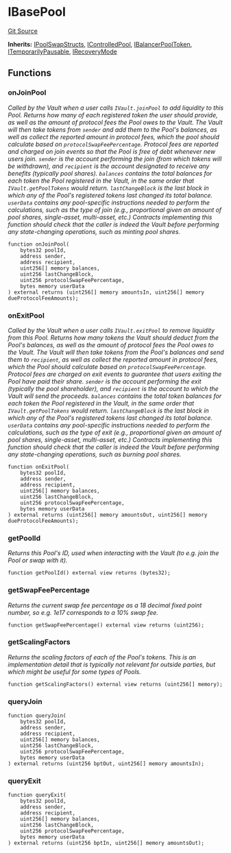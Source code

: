 # IBasePool
[Git Source](https://github.com/Increment-Finance/peripheral-contracts/blob/fc86e744c6664e8852ac82787aa2f73b160e6a5d/contracts/interfaces/balancer/IWeightedPool.sol)

**Inherits:**
[IPoolSwapStructs](/contracts/interfaces/balancer/IWeightedPool.sol/interface.IPoolSwapStructs.md), [IControlledPool](/contracts/interfaces/balancer/IWeightedPool.sol/interface.IControlledPool.md), [IBalancerPoolToken](/contracts/interfaces/balancer/IWeightedPool.sol/interface.IBalancerPoolToken.md), [ITemporarilyPausable](/contracts/interfaces/balancer/IVault.sol/interface.ITemporarilyPausable.md), [IRecoveryMode](/contracts/interfaces/balancer/IWeightedPool.sol/interface.IRecoveryMode.md)


## Functions
### onJoinPool

*Called by the Vault when a user calls `IVault.joinPool` to add liquidity to this Pool. Returns how many of
each registered token the user should provide, as well as the amount of protocol fees the Pool owes to the Vault.
The Vault will then take tokens from `sender` and add them to the Pool's balances, as well as collect
the reported amount in protocol fees, which the pool should calculate based on `protocolSwapFeePercentage`.
Protocol fees are reported and charged on join events so that the Pool is free of debt whenever new users join.
`sender` is the account performing the join (from which tokens will be withdrawn), and `recipient` is the account
designated to receive any benefits (typically pool shares). `balances` contains the total balances
for each token the Pool registered in the Vault, in the same order that `IVault.getPoolTokens` would return.
`lastChangeBlock` is the last block in which *any* of the Pool's registered tokens last changed its total
balance.
`userData` contains any pool-specific instructions needed to perform the calculations, such as the type of
join (e.g., proportional given an amount of pool shares, single-asset, multi-asset, etc.)
Contracts implementing this function should check that the caller is indeed the Vault before performing any
state-changing operations, such as minting pool shares.*


```solidity
function onJoinPool(
    bytes32 poolId,
    address sender,
    address recipient,
    uint256[] memory balances,
    uint256 lastChangeBlock,
    uint256 protocolSwapFeePercentage,
    bytes memory userData
) external returns (uint256[] memory amountsIn, uint256[] memory dueProtocolFeeAmounts);
```

### onExitPool

*Called by the Vault when a user calls `IVault.exitPool` to remove liquidity from this Pool. Returns how many
tokens the Vault should deduct from the Pool's balances, as well as the amount of protocol fees the Pool owes
to the Vault. The Vault will then take tokens from the Pool's balances and send them to `recipient`,
as well as collect the reported amount in protocol fees, which the Pool should calculate based on
`protocolSwapFeePercentage`.
Protocol fees are charged on exit events to guarantee that users exiting the Pool have paid their share.
`sender` is the account performing the exit (typically the pool shareholder), and `recipient` is the account
to which the Vault will send the proceeds. `balances` contains the total token balances for each token
the Pool registered in the Vault, in the same order that `IVault.getPoolTokens` would return.
`lastChangeBlock` is the last block in which *any* of the Pool's registered tokens last changed its total
balance.
`userData` contains any pool-specific instructions needed to perform the calculations, such as the type of
exit (e.g., proportional given an amount of pool shares, single-asset, multi-asset, etc.)
Contracts implementing this function should check that the caller is indeed the Vault before performing any
state-changing operations, such as burning pool shares.*


```solidity
function onExitPool(
    bytes32 poolId,
    address sender,
    address recipient,
    uint256[] memory balances,
    uint256 lastChangeBlock,
    uint256 protocolSwapFeePercentage,
    bytes memory userData
) external returns (uint256[] memory amountsOut, uint256[] memory dueProtocolFeeAmounts);
```

### getPoolId

*Returns this Pool's ID, used when interacting with the Vault (to e.g. join the Pool or swap with it).*


```solidity
function getPoolId() external view returns (bytes32);
```

### getSwapFeePercentage

*Returns the current swap fee percentage as a 18 decimal fixed point number, so e.g. 1e17 corresponds to a
10% swap fee.*


```solidity
function getSwapFeePercentage() external view returns (uint256);
```

### getScalingFactors

*Returns the scaling factors of each of the Pool's tokens. This is an implementation detail that is typically
not relevant for outside parties, but which might be useful for some types of Pools.*


```solidity
function getScalingFactors() external view returns (uint256[] memory);
```

### queryJoin


```solidity
function queryJoin(
    bytes32 poolId,
    address sender,
    address recipient,
    uint256[] memory balances,
    uint256 lastChangeBlock,
    uint256 protocolSwapFeePercentage,
    bytes memory userData
) external returns (uint256 bptOut, uint256[] memory amountsIn);
```

### queryExit


```solidity
function queryExit(
    bytes32 poolId,
    address sender,
    address recipient,
    uint256[] memory balances,
    uint256 lastChangeBlock,
    uint256 protocolSwapFeePercentage,
    bytes memory userData
) external returns (uint256 bptIn, uint256[] memory amountsOut);
```

